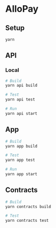 # AlloPay

## Setup

```bash
yarn
```

## API

### Local

```bash
# Build
yarn api build

# Test
yarn api test

# Run
yarn api start
```


## App

```bash
# Build
yarn app build

# Test
yarn app test

# Run
yarn app start
```

## Contracts

```bash
# Build
yarn contracts build

# Test
yarn contracts test
```
